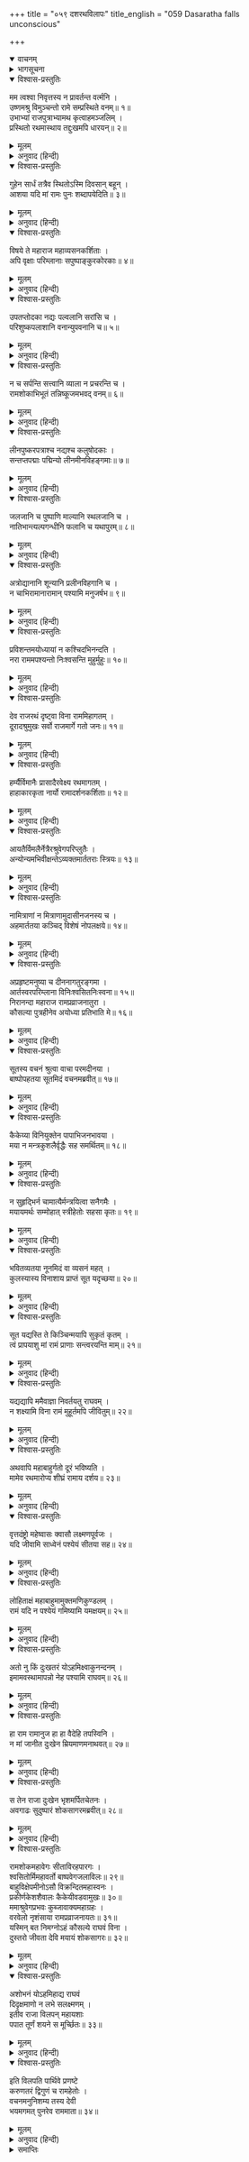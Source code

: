 +++
title = "०५९ दशरथविलापः"
title_english = "059 Dasaratha falls unconscious"

+++
<details open><summary>वाचनम्</summary>
<div caption="श्रीराम-हरिसीताराममूर्ति-घनपाठिभ्यां वचनम्" class="audioEmbed" src="https://archive.org/download/Ramayana-recitation-Sriram-harisItArAmamUrti-Ghanapaati-v2/Kanda_2/Kanda_2_AYK-059-Dasharatha_Vilapaha.mp3"></div>
</details>

<details><summary>भागसूचना</summary>

59. सुमन्त्रद्वारा श्रीरामके शोकसे जड-चेतन एवं अयोध्यापुरीकी दुरवस्थाका वर्णन तथा राजा दशरथका विलाप
</details>

<details open><summary>विश्वास-प्रस्तुतिः</summary>

मम त्वश्वा निवृत्तस्य न प्रावर्तन्त वर्त्मनि ।  
उष्णमश्रु विमुञ्चन्तो रामे सम्प्रस्थिते वनम्॥ १॥  
उभाभ्यां राजपुत्राभ्यामथ कृत्वाहमञ्जलिम् ।  
प्रस्थितो रथमास्थाय तद्दुःखमपि धारयन्॥ २॥
</details>

<details><summary>मूलम्</summary>

मम त्वश्वा निवृत्तस्य न प्रावर्तन्त वर्त्मनि ।  
उष्णमश्रु विमुञ्चन्तो रामे सम्प्रस्थिते वनम्॥ १॥  
उभाभ्यां राजपुत्राभ्यामथ कृत्वाहमञ्जलिम् ।  
प्रस्थितो रथमास्थाय तद्दुःखमपि धारयन्॥ २॥
</details>

<details><summary>अनुवाद (हिन्दी)</summary>

सुमन्त्रने कहा—‘जब श्रीरामचन्द्रजी वनकी ओर प्रस्थित हुए, तब मैंने उन दोनों राजकुमारोंको हाथ जोड़कर प्रणाम किया और उनके वियोगके दुःखको हृदयमें धारण करके रथपर आरूढ़ हो उधरसे लौटा । लौटते समय मेरे घोड़े नेत्रोंसे गरम-गरम आँसू बहाने लगे । रास्ता चलनेमें उनका मन नहीं लगता था॥ १-२॥
</details>

<details open><summary>विश्वास-प्रस्तुतिः</summary>

गुहेन सार्धं तत्रैव स्थितोऽस्मि दिवसान् बहून् ।  
आशया यदि मां रामः पुनः शब्दापयेदिति॥ ३॥
</details>

<details><summary>मूलम्</summary>

गुहेन सार्धं तत्रैव स्थितोऽस्मि दिवसान् बहून् ।  
आशया यदि मां रामः पुनः शब्दापयेदिति॥ ३॥
</details>

<details><summary>अनुवाद (हिन्दी)</summary>

‘मैं गुहके साथ कई दिनोंतक वहाँ इस आशासे ठहरा रहा कि सम्भव है, श्रीराम फिर मुझे बुला लें॥ ३॥
</details>

<details open><summary>विश्वास-प्रस्तुतिः</summary>

विषये ते महाराज महाव्यसनकर्शिताः ।  
अपि वृक्षाः परिम्लानाः सपुष्पाङ्कुरकोरकाः॥ ४॥
</details>

<details><summary>मूलम्</summary>

विषये ते महाराज महाव्यसनकर्शिताः ।  
अपि वृक्षाः परिम्लानाः सपुष्पाङ्कुरकोरकाः॥ ४॥
</details>

<details><summary>अनुवाद (हिन्दी)</summary>

‘महाराज! आपके राज्यमें वृक्ष भी इस महान् संकटसे कृशकाय हो गये हैं, फूल, अंकुर और कलियोंसहित मुरझा गये हैं॥ ४॥
</details>

<details open><summary>विश्वास-प्रस्तुतिः</summary>

उपतप्तोदका नद्यः पल्वलानि सरांसि च ।  
परिशुष्कपलाशानि वनान्युपवनानि च॥ ५॥
</details>

<details><summary>मूलम्</summary>

उपतप्तोदका नद्यः पल्वलानि सरांसि च ।  
परिशुष्कपलाशानि वनान्युपवनानि च॥ ५॥
</details>

<details><summary>अनुवाद (हिन्दी)</summary>

‘नदियों, छोटे जलाशयों तथा बड़े सरोवरोंके जल गरम हो गये हैं । वनों और उपवनोंके पत्ते सूख गये हैं॥
</details>

<details open><summary>विश्वास-प्रस्तुतिः</summary>

न च सर्पन्ति सत्त्वानि व्याला न प्रचरन्ति च ।  
रामशोकाभिभूतं तन्निष्कूजमभवद् वनम्॥ ६॥
</details>

<details><summary>मूलम्</summary>

न च सर्पन्ति सत्त्वानि व्याला न प्रचरन्ति च ।  
रामशोकाभिभूतं तन्निष्कूजमभवद् वनम्॥ ६॥
</details>

<details><summary>अनुवाद (हिन्दी)</summary>

‘वनके जीव-जन्तु आहारके लिये भी कहीं नहीं जाते हैं । अजगर आदि सर्प भी जहाँ-के-तहाँ पड़े हैं, आगे नहीं बढ़ते हैं । श्रीरामके शोकसे पीड़ित हुआ वह सारा वन नीरव-सा हो गया है॥ ६॥
</details>

<details open><summary>विश्वास-प्रस्तुतिः</summary>

लीनपुष्करपत्राश्च नद्यश्च कलुषोदकाः ।  
सन्तप्तपद्माः पद्मिन्यो लीनमीनविहङ्गमाः॥ ७॥
</details>

<details><summary>मूलम्</summary>

लीनपुष्करपत्राश्च नद्यश्च कलुषोदकाः ।  
सन्तप्तपद्माः पद्मिन्यो लीनमीनविहङ्गमाः॥ ७॥
</details>

<details><summary>अनुवाद (हिन्दी)</summary>

‘नदियोंके जल मलिन हो गये हैं । उनमें फैले हुए कमलोंके पत्ते गल गये हैं । सरोवरोंके कमल भी सूख गये हैं । उनमें रहनेवाले मत्स्य और पक्षी भी नष्टप्राय हो गये हैं॥ ७॥
</details>

<details open><summary>विश्वास-प्रस्तुतिः</summary>

जलजानि च पुष्पाणि माल्यानि स्थलजानि च ।  
नातिभान्त्यल्पगन्धीनि फलानि च यथापुरम्॥ ८॥
</details>

<details><summary>मूलम्</summary>

जलजानि च पुष्पाणि माल्यानि स्थलजानि च ।  
नातिभान्त्यल्पगन्धीनि फलानि च यथापुरम्॥ ८॥
</details>

<details><summary>अनुवाद (हिन्दी)</summary>

‘जलमें उत्पन्न होनेवाले पुष्प तथा स्थलसे पैदा होनेवाले फूल भी बहुत थोड़ी सुगन्धसे युक्त होनेके कारण अधिक शोभा नहीं पाते हैं तथा फल भी पूर्ववत् नहीं दृष्टिगोचर होते हैं॥ ८॥
</details>

<details open><summary>विश्वास-प्रस्तुतिः</summary>

अत्रोद्यानानि शून्यानि प्रलीनविहगानि च ।  
न चाभिरामानारामान् पश्यामि मनुजर्षभ॥ ९॥
</details>

<details><summary>मूलम्</summary>

अत्रोद्यानानि शून्यानि प्रलीनविहगानि च ।  
न चाभिरामानारामान् पश्यामि मनुजर्षभ॥ ९॥
</details>

<details><summary>अनुवाद (हिन्दी)</summary>

‘नरश्रेष्ठ! अयोध्याके उद्यान भी सूने हो गये हैं, उनमें रहनेवाले पक्षी भी कहीं छिप गये हैं । यहाँके बगीचे भी मुझे पहलेकी भाँति मनोहर नहीं दिखायी देते हैं॥ ९॥
</details>

<details open><summary>विश्वास-प्रस्तुतिः</summary>

प्रविशन्तमयोध्यायां न कश्चिदभिनन्दति ।  
नरा राममपश्यन्तो निःश्वसन्ति मुहुर्मुहुः॥ १०॥
</details>

<details><summary>मूलम्</summary>

प्रविशन्तमयोध्यायां न कश्चिदभिनन्दति ।  
नरा राममपश्यन्तो निःश्वसन्ति मुहुर्मुहुः॥ १०॥
</details>

<details><summary>अनुवाद (हिन्दी)</summary>

‘अयोध्यामें प्रवेश करते समय मुझसे किसीने प्रसन्न होकर बात नहीं की । श्रीरामको न देखकर लोग बारंबार लंबी साँसें खींचने लगे॥ १०॥
</details>

<details open><summary>विश्वास-प्रस्तुतिः</summary>

देव राजरथं दृष्ट्वा विना राममिहागतम् ।  
दूरादश्रुमुखः सर्वो राजमार्गे गतो जनः॥ ११॥
</details>

<details><summary>मूलम्</summary>

देव राजरथं दृष्ट्वा विना राममिहागतम् ।  
दूरादश्रुमुखः सर्वो राजमार्गे गतो जनः॥ ११॥
</details>

<details><summary>अनुवाद (हिन्दी)</summary>

‘देव! सड़कपर आये हुए सब लोग राजाका रथ श्रीरामके बिना ही यहाँ लौट आया है, यह देखकर दूरसे ही आँसू बहाने लगे थे॥ ११॥
</details>

<details open><summary>विश्वास-प्रस्तुतिः</summary>

हर्म्यैर्विमानैः प्रासादैरवेक्ष्य रथमागतम् ।  
हाहाकारकृता नार्यो रामादर्शनकर्शिताः॥ १२॥
</details>

<details><summary>मूलम्</summary>

हर्म्यैर्विमानैः प्रासादैरवेक्ष्य रथमागतम् ।  
हाहाकारकृता नार्यो रामादर्शनकर्शिताः॥ १२॥
</details>

<details><summary>अनुवाद (हिन्दी)</summary>

‘अट्टालिकाओं, विमानों और प्रासादोंपर बैठी हुई स्त्रियाँ वहाँसे रथको सूना ही लौटा देखकर श्रीरामको न देखनेके कारण व्यथित हो उठीं और हाहाकार करने लगीं॥ १२॥
</details>

<details open><summary>विश्वास-प्रस्तुतिः</summary>

आयतैर्विमलैर्नेत्रैरश्रुवेगपरिप्लुतैः ।  
अन्योन्यमभिवीक्षन्तेऽव्यक्तमार्ततराः स्त्रियः॥ १३॥
</details>

<details><summary>मूलम्</summary>

आयतैर्विमलैर्नेत्रैरश्रुवेगपरिप्लुतैः ।  
अन्योन्यमभिवीक्षन्तेऽव्यक्तमार्ततराः स्त्रियः॥ १३॥
</details>

<details><summary>अनुवाद (हिन्दी)</summary>

‘उनके कज्जल आदिसे रहित बड़े-बड़े नेत्र आँसुओंके वेगमें डूबे हुए थे । वे स्त्रियाँ अत्यन्त आर्त होकर अव्यक्त भावसे एक-दूसरीकी ओर देख रही थीं॥
</details>

<details open><summary>विश्वास-प्रस्तुतिः</summary>

नामित्राणां न मित्राणामुदासीनजनस्य च ।  
अहमार्ततया कञ्चिद् विशेषं नोपलक्षये॥ १४॥
</details>

<details><summary>मूलम्</summary>

नामित्राणां न मित्राणामुदासीनजनस्य च ।  
अहमार्ततया कञ्चिद् विशेषं नोपलक्षये॥ १४॥
</details>

<details><summary>अनुवाद (हिन्दी)</summary>

‘शत्रुओं, मित्रों तथा उदासीन (मध्यस्थ) मनुष्योंको भी मैंने समानरूपसे दुःखी देखा है । किसीके शोकमें मुझे कुछ अन्तर नहीं दिखायी दिया है॥ १४॥
</details>

<details open><summary>विश्वास-प्रस्तुतिः</summary>

अप्रहृष्टमनुष्या च दीननागतुरङ्गमा ।  
आर्तस्वरपरिम्लाना विनिःश्वसितनिःस्वना॥ १५॥  
निरानन्दा महाराज रामप्रव्राजनातुरा ।  
कौसल्या पुत्रहीनेव अयोध्या प्रतिभाति मे॥ १६॥
</details>

<details><summary>मूलम्</summary>

अप्रहृष्टमनुष्या च दीननागतुरङ्गमा ।  
आर्तस्वरपरिम्लाना विनिःश्वसितनिःस्वना॥ १५॥  
निरानन्दा महाराज रामप्रव्राजनातुरा ।  
कौसल्या पुत्रहीनेव अयोध्या प्रतिभाति मे॥ १६॥
</details>

<details><summary>अनुवाद (हिन्दी)</summary>

‘महाराज! अयोध्याके मनुष्योंका हर्ष छिन गया है । वहाँके घोड़े और हाथी भी बहुत दुःखी हैं । सारी पुरी आर्तनादसे मलिन दिखायी देती है । लोगोंकी लंबी-लंबी साँसें ही इस नगरीका उच्छ्वास बन गयी हैं । यह अयोध्यापुरी श्रीरामके वनवाससे व्याकुल हुई पुत्रवियोगिनी कौसल्याकी भाँति मुझे आनन्दशून्य प्रतीत हो रही है’॥ १५-१६॥
</details>

<details open><summary>विश्वास-प्रस्तुतिः</summary>

सूतस्य वचनं श्रुत्वा वाचा परमदीनया ।  
बाष्पोपहतया सूतमिदं वचनमब्रवीत्॥ १७॥
</details>

<details><summary>मूलम्</summary>

सूतस्य वचनं श्रुत्वा वाचा परमदीनया ।  
बाष्पोपहतया सूतमिदं वचनमब्रवीत्॥ १७॥
</details>

<details><summary>अनुवाद (हिन्दी)</summary>

सुमन्त्रके वचन सुनकर राजाने उनसे अश्रु-गद्‍गद परम दीन वाणीमें कहा—॥ १७॥
</details>

<details open><summary>विश्वास-प्रस्तुतिः</summary>

कैकेय्या विनियुक्तेन पापाभिजनभावया ।  
मया न मन्त्रकुशलैर्वृद्धैः सह समर्थितम्॥ १८॥
</details>

<details><summary>मूलम्</summary>

कैकेय्या विनियुक्तेन पापाभिजनभावया ।  
मया न मन्त्रकुशलैर्वृद्धैः सह समर्थितम्॥ १८॥
</details>

<details><summary>अनुवाद (हिन्दी)</summary>

‘सूत! जो पापी कुल और पापपूर्ण देशमें उत्पन्न हुई है तथा जिसके विचार भी पापसे भरे हैं, उस कैकेयीके कहनेमें आकर मैंने सलाह देनेमें कुशल वृद्ध पुरुषोंके साथ बैठकर इस विषयमें कोई परामर्श भी नहीं किया॥ १८॥
</details>

<details open><summary>विश्वास-प्रस्तुतिः</summary>

न सुहृद्भिर्न चामात्यैर्मन्त्रयित्वा सनैगमैः ।  
मयायमर्थः सम्मोहात् स्त्रीहेतोः सहसा कृतः॥ १९॥
</details>

<details><summary>मूलम्</summary>

न सुहृद्भिर्न चामात्यैर्मन्त्रयित्वा सनैगमैः ।  
मयायमर्थः सम्मोहात् स्त्रीहेतोः सहसा कृतः॥ १९॥
</details>

<details><summary>अनुवाद (हिन्दी)</summary>

‘सुहृदों, मन्त्रियों और वेदवेत्ताओंसे सलाह लिये बिना ही मैंने मोहवश केवल एक स्त्रीकी इच्छा पूर्ण करनेके लिये सहसा यह अनर्थमय कार्य कर डाला है॥
</details>

<details open><summary>विश्वास-प्रस्तुतिः</summary>

भवितव्यतया नूनमिदं वा व्यसनं महत् ।  
कुलस्यास्य विनाशाय प्राप्तं सूत यदृच्छया॥ २०॥
</details>

<details><summary>मूलम्</summary>

भवितव्यतया नूनमिदं वा व्यसनं महत् ।  
कुलस्यास्य विनाशाय प्राप्तं सूत यदृच्छया॥ २०॥
</details>

<details><summary>अनुवाद (हिन्दी)</summary>

‘सुमन्त्र! होनहारवश यह भारी विपत्ति निश्चय ही इस कुलका विनाश करनेके लिये अकस्मात् आ पहुँची है॥ २०॥
</details>

<details open><summary>विश्वास-प्रस्तुतिः</summary>

सूत यद्यस्ति ते किञ्चिन्मयापि सुकृतं कृतम् ।  
त्वं प्रापयाशु मां रामं प्राणाः सन्त्वरयन्ति माम्॥ २१॥
</details>

<details><summary>मूलम्</summary>

सूत यद्यस्ति ते किञ्चिन्मयापि सुकृतं कृतम् ।  
त्वं प्रापयाशु मां रामं प्राणाः सन्त्वरयन्ति माम्॥ २१॥
</details>

<details><summary>अनुवाद (हिन्दी)</summary>

‘सारथे! यदि मैंने तुम्हारा कभी कुछ थोड़ा-सा भी उपकार किया हो तो तुम मुझे शीघ्र ही श्रीरामके पास पहुँचा दो । मेरे प्राण मुझे श्रीरामके दर्शनके लिये शीघ्रता करनेकी प्रेरणा दे रहे हैं॥ २१॥
</details>

<details open><summary>विश्वास-प्रस्तुतिः</summary>

यद्यद्यापि ममैवाज्ञा निवर्तयतु राघवम् ।  
न शक्ष्यामि विना रामं मुहूर्तमपि जीवितुम्॥ २२॥
</details>

<details><summary>मूलम्</summary>

यद्यद्यापि ममैवाज्ञा निवर्तयतु राघवम् ।  
न शक्ष्यामि विना रामं मुहूर्तमपि जीवितुम्॥ २२॥
</details>

<details><summary>अनुवाद (हिन्दी)</summary>

‘यदि आज भी इस राज्यमें मेरी ही आज्ञा चलती हो तो तुम मेरे ही आदेशसे जाकर श्रीरामको वनसे लौटा ले आओ; क्योंकि अब मैं उनके बिना दो घड़ी भी जीवित नहीं रह सकूँगा॥ २२॥
</details>

<details open><summary>विश्वास-प्रस्तुतिः</summary>

अथवापि महाबाहुर्गतो दूरं भविष्यति ।  
मामेव रथमारोप्य शीघ्रं रामाय दर्शय॥ २३॥
</details>

<details><summary>मूलम्</summary>

अथवापि महाबाहुर्गतो दूरं भविष्यति ।  
मामेव रथमारोप्य शीघ्रं रामाय दर्शय॥ २३॥
</details>

<details><summary>अनुवाद (हिन्दी)</summary>

‘अथवा महाबाहु श्रीराम तो अब दूर चले गये होंगे, इसलिये मुझे ही रथपर बिठाकर ले चलो और शीघ्र ही रामका दर्शन कराओ॥ २३॥
</details>

<details open><summary>विश्वास-प्रस्तुतिः</summary>

वृत्तदंष्ट्रो महेष्वासः क्वासौ लक्ष्मणपूर्वजः ।  
यदि जीवामि साध्वेनं पश्येयं सीतया सह॥ २४॥
</details>

<details><summary>मूलम्</summary>

वृत्तदंष्ट्रो महेष्वासः क्वासौ लक्ष्मणपूर्वजः ।  
यदि जीवामि साध्वेनं पश्येयं सीतया सह॥ २४॥
</details>

<details><summary>अनुवाद (हिन्दी)</summary>

‘कुन्दकलीके समान श्वेत दाँतोंवाले, लक्ष्मणके बड़े भाई महाधनुर्धर श्रीराम कहाँ हैं? यदि सीताके साथ भली-भाँति उनका दर्शन कर लूँ, तभी मैं जीवित रह सकता हूँ॥ २४॥
</details>

<details open><summary>विश्वास-प्रस्तुतिः</summary>

लोहिताक्षं महाबाहुमामुक्तमणिकुण्डलम् ।  
रामं यदि न पश्येयं गमिष्यामि यमक्षयम्॥ २५॥
</details>

<details><summary>मूलम्</summary>

लोहिताक्षं महाबाहुमामुक्तमणिकुण्डलम् ।  
रामं यदि न पश्येयं गमिष्यामि यमक्षयम्॥ २५॥
</details>

<details><summary>अनुवाद (हिन्दी)</summary>

‘जिनके लाल नेत्र और बड़ी-बड़ी भुजाएँ हैं तथा जो मणियोंके कुण्डल धारण करते हैं, उन श्रीरामको यदि मैं नहीं देखूँगा तो अवश्य यमलोकको चला जाऊँगा॥ २५॥
</details>

<details open><summary>विश्वास-प्रस्तुतिः</summary>

अतो नु किं दुःखतरं योऽहमिक्ष्वाकुनन्दनम् ।  
इमामवस्थामापन्नो नेह पश्यामि राघवम्॥ २६॥
</details>

<details><summary>मूलम्</summary>

अतो नु किं दुःखतरं योऽहमिक्ष्वाकुनन्दनम् ।  
इमामवस्थामापन्नो नेह पश्यामि राघवम्॥ २६॥
</details>

<details><summary>अनुवाद (हिन्दी)</summary>

‘इससे बढ़कर दुःखकी बात और क्या होगी कि मैं इस मरणासन्न अवस्थामें पहुँचकर भी इक्ष्वाकुकुलनन्दन राघवेन्द्र श्रीरामको यहाँ नहीं देख रहा हूँ॥ २६॥
</details>

<details open><summary>विश्वास-प्रस्तुतिः</summary>

हा राम रामानुज हा हा वैदेहि तपस्विनि ।  
न मां जानीत दुःखेन म्रियमाणमनाथवत्॥ २७॥
</details>

<details><summary>मूलम्</summary>

हा राम रामानुज हा हा वैदेहि तपस्विनि ।  
न मां जानीत दुःखेन म्रियमाणमनाथवत्॥ २७॥
</details>

<details><summary>अनुवाद (हिन्दी)</summary>

‘हा राम! हा लक्ष्मण! हा विदेहराजकुमारी तपस्विनी सीते! तुम्हें पता नहीं होगा कि मैं किस प्रकार दुःखसे अनाथकी भाँति मर रहा हूँ’॥ २७॥
</details>

<details open><summary>विश्वास-प्रस्तुतिः</summary>

स तेन राजा दुःखेन भृशमर्पितचेतनः ।  
अवगाढः सुदुष्पारं शोकसागरमब्रवीत्॥ २८॥
</details>

<details><summary>मूलम्</summary>

स तेन राजा दुःखेन भृशमर्पितचेतनः ।  
अवगाढः सुदुष्पारं शोकसागरमब्रवीत्॥ २८॥
</details>

<details><summary>अनुवाद (हिन्दी)</summary>

राजा उस दुःखसे अत्यन्त अचेत हो रहे थे, अतः वे उस परम दुर्लङ्घ्य शोकसमुद्रमें निमग्न होकर बोले—॥
</details>

<details open><summary>विश्वास-प्रस्तुतिः</summary>

रामशोकमहावेगः सीताविरहपारगः ।  
श्वसितोर्मिमहावर्तो बाष्पवेगजलाविलः॥ २९॥  
बाहुविक्षेपमीनोऽसौ विक्रन्दितमहास्वनः ।  
प्रकीर्णकेशशैवालः कैकेयीवडवामुखः॥ ३०॥  
ममाश्रुवेगप्रभवः कुब्जावाक्यमहाग्रहः ।  
वरवेलो नृशंसाया रामप्रव्राजनायतः॥ ३१॥  
यस्मिन् बत निमग्नोऽहं कौसल्ये राघवं विना ।  
दुस्तरो जीवता देवि मयायं शोकसागरः॥ ३२॥
</details>

<details><summary>मूलम्</summary>

रामशोकमहावेगः सीताविरहपारगः ।  
श्वसितोर्मिमहावर्तो बाष्पवेगजलाविलः॥ २९॥  
बाहुविक्षेपमीनोऽसौ विक्रन्दितमहास्वनः ।  
प्रकीर्णकेशशैवालः कैकेयीवडवामुखः॥ ३०॥  
ममाश्रुवेगप्रभवः कुब्जावाक्यमहाग्रहः ।  
वरवेलो नृशंसाया रामप्रव्राजनायतः॥ ३१॥  
यस्मिन् बत निमग्नोऽहं कौसल्ये राघवं विना ।  
दुस्तरो जीवता देवि मयायं शोकसागरः॥ ३२॥
</details>

<details><summary>अनुवाद (हिन्दी)</summary>

‘देवि कौसल्ये! मैं श्रीरामके बिना जिस शोक-समुद्रमें डूबा हुआ हूँ, उसे जीते-जी पार करना मेरे लिये अत्यन्त कठिन है । श्रीरामका शोक ही उस समुद्रका महान् वेग है । सीताका बिछोह ही उसका दूसरा छोर है । लंबी-लंबी साँसें उसकी लहरें और बड़ी-बड़ी भँवरें हैं । आँसुओंका वेगपूर्वक उमड़ा हुआ प्रवाह ही उसका मलिन जल है । मेरा हाथ पटकना ही उसमें उछलती हुई मछलियोंका विलास है । करुण-क्रन्दन ही उसकी महान् गर्जना है । ये बिखरे हुए केश ही उसमें उपलब्ध होनेवाले सेवार हैं । कैकेयी बड़वानल है । वह शोक-समुद्र मेरी वेगपूर्वक होनेवाली अश्रुवर्षाकी उत्पत्तिका मूल कारण है । मन्थराके कुटिलतापूर्ण वचन ही उस समुद्रके बड़े-बड़े ग्राह हैं । क्रूर कैकेयीके माँगे हुए दो वर ही उसके दो तट हैं तथा श्रीरामका वनवास ही उस शोक-सागरका महान् विस्तार है॥ २९—३२॥
</details>

<details open><summary>विश्वास-प्रस्तुतिः</summary>

अशोभनं योऽहमिहाद्य राघवं  
दिदृक्षमाणो न लभे सलक्ष्मणम् ।  
इतीव राजा विलपन् महायशाः  
पपात तूर्णं शयने स मूर्च्छितः॥ ३३॥
</details>

<details><summary>मूलम्</summary>

अशोभनं योऽहमिहाद्य राघवं  
दिदृक्षमाणो न लभे सलक्ष्मणम् ।  
इतीव राजा विलपन् महायशाः  
पपात तूर्णं शयने स मूर्च्छितः॥ ३३॥
</details>

<details><summary>अनुवाद (हिन्दी)</summary>

‘मैं लक्ष्मणसहित श्रीरामको देखना चाहता हूँ, परंतु इस समय उन्हें यहाँ देख नहीं पाता हूँ—यह मेरे बहुत बड़े पापका फल है ।’ इस तरह विलाप करते हुए महायशस्वी राजा दशरथ तुरंत ही मूर्च्छित होकर शय्यापर गिर पड़े॥ ३३॥
</details>

<details open><summary>विश्वास-प्रस्तुतिः</summary>

इति विलपति पार्थिवे प्रणष्टे  
करुणतरं द्विगुणं च रामहेतोः ।  
वचनमनुनिशम्य तस्य देवी  
भयमगमत् पुनरेव राममाता॥ ३४॥
</details>

<details><summary>मूलम्</summary>

इति विलपति पार्थिवे प्रणष्टे  
करुणतरं द्विगुणं च रामहेतोः ।  
वचनमनुनिशम्य तस्य देवी  
भयमगमत् पुनरेव राममाता॥ ३४॥
</details>

<details><summary>अनुवाद (हिन्दी)</summary>

श्रीरामचन्द्रजीके लिये इस प्रकार विलाप करते हुए राजा दशरथके मूर्च्छित हो जानेपर उनके उस अत्यन्त करुणाजनक वचनको सुनकर राममाता देवी कौसल्याको पुनः दुगुना भय हो गया॥ ३४॥
</details>

<details><summary>समाप्तिः</summary>

इत्यार्षे श्रीमद्रामायणे वाल्मीकीये आदिकाव्येऽयोध्याकाण्डे एकोनषष्टितमः सर्गः॥ ५९॥  
इस प्रकार श्रीवाल्मीकिनिर्मित आर्षरामायण आदिकाव्यके अयोध्याकाण्डमें उनसठवाँ सर्ग पूरा हुआ॥ ५९॥
</details>

